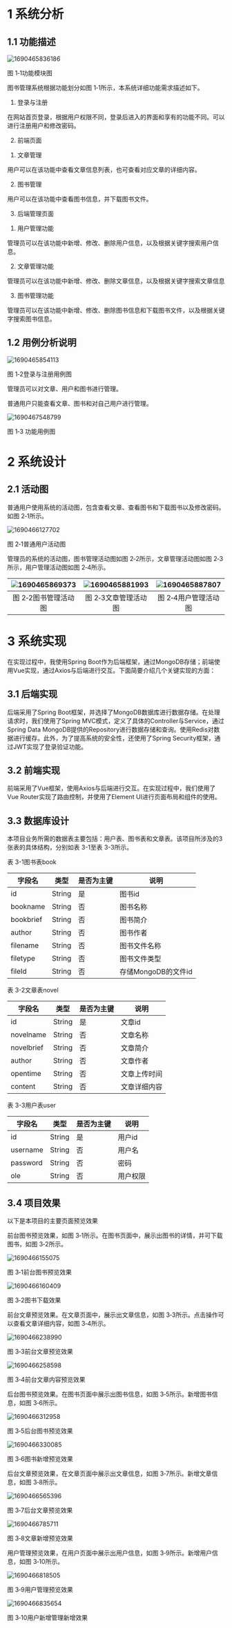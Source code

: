 # 1    系统分析

## 1.1  功能描述

 ![1690465836186](C:\Users\HZT\AppData\Local\Temp\1690465836186.png)

图 1‑1功能模块图

图书管理系统根据功能划分如图 1‑1所示，本系统详细功能需求描述如下。

1.   登录与注册

在网站首页登录，根据用户权限不同，登录后进入的界面和享有的功能不同。可以进行注册用户和修改密码。

2.   前端页面

1)   文章管理

用户可以在该功能中查看文章信息列表，也可查看对应文章的详细内容。

2)   图书管理

用户可以在该功能中查看图书信息，并下载图书文件。

3.   后端管理页面

1)   用户管理功能

管理员可以在该功能中新增、修改、删除用户信息，以及根据关键字搜索用户信息。

2)   文章管理功能

管理员可以在该功能中新增、修改、删除文章信息，以及根据关键字搜索文章信息

3)   图书管理功能

管理员可以在该功能中新增、修改、删除图书信息和下载图书文件，以及根据关键字搜索图书信息。

## 1.2  用例分析说明

 ![1690465854113](C:\Users\HZT\AppData\Local\Temp\1690465854113.png)  

图 1‑2登录与注册用例图

管理员可以对文章、用户和图书进行管理。

普通用户只能查看文章、图书和对自己用户进行管理。

![1690467548799](assets/1690467548799.png)   

图 1‑3 功能用例图

 

# 2    系统设计

## 2.1  活动图

普通用户使用系统的活动图，包含查看文章、查看图书和下载图书以及修改密码。如图 2‑1所示。

![1690466127702](assets/1690466127702.png)

图 2‑1普通用户活动图

管理员的系统的活动图，图书管理活动图如图 2‑2所示，文章管理活动图如图 2‑3所示，用户管理活动图如图 2‑4所示。

| ![1690465869373](C:\Users\HZT\AppData\Local\Temp\1690465869373.png) | ![1690465881993](C:\Users\HZT\AppData\Local\Temp\1690465881993.png) | ![1690465887807](C:\Users\HZT\AppData\Local\Temp\1690465887807.png) |
| :----------------------------------------------------------: | :----------------------------------------------------------: | :----------------------------------------------------------: |
|                     图 2‑2图书管理活动图                     |                     图 2‑3文章管理活动图                     |                     图 2‑4用户管理活动图                     |

# 3    系统实现

在实现过程中，我使用Spring Boot作为后端框架，通过MongoDB存储；前端使用Vue实现，通过Axios与后端进行交互。下面简要介绍几个关键实现的方面：

## 3.1  后端实现

后端采用了Spring Boot框架，并选择了MongoDB数据库进行数据存储。在处理请求时，我们使用了Spring MVC模式，定义了具体的Controller与Service，通过Spring Data MongoDB提供的Repository进行数据存储和查询。使用Redis对数据进行缓存。此外，为了提高系统的安全性，还使用了Spring Security框架，通过JWT实现了登录验证功能。

## 3.2  前端实现

前端采用了Vue框架，使用Axios与后端进行交互。在实现过程中，我们使用了Vue Router实现了路由控制，并使用了Element UI进行页面布局和组件的使用。

## 3.3  数据库设计

本项目业务所需的数据表主要包括：用户表、图书表和文章表。该项目所涉及的3张表的具体结构，分别如表 3-1至表 3-3所示。

表 3-1图书表book

| 字段名    | 类型   | 是否为主键 | 说明                |
| --------- | ------ | ---------- | ------------------- |
| id        | String | 是         | 图书id              |
| bookname  | String | 否         | 图书名称            |
| bookbrief | String | 否         | 图书简介            |
| author    | String | 否         | 图书作者            |
| filename  | String | 否         | 图书文件名称        |
| filetype  | String | 否         | 图书文件类型        |
| fileId    | String | 否         | 存储MongoDB的文件id |

表 3-2文章表novel

| 字段名     | 类型   | 是否为主键 | 说明         |
| ---------- | ------ | ---------- | ------------ |
| id         | String | 是         | 文章id       |
| novelname  | String | 否         | 文章名称     |
| novelbrief | String | 否         | 文章简介     |
| author     | String | 否         | 文章作者     |
| opentime   | String | 否         | 文章上传时间 |
| content    | String | 否         | 文章详细内容 |

表 3-3用户表user

| 字段名   | 类型   | 是否为主键 | 说明     |
| -------- | ------ | ---------- | -------- |
| id       | String | 是         | 用户id   |
| username | String | 否         | 用户名   |
| password | String | 否         | 密码     |
| ole      | String | 否         | 用户权限 |

 

## 3.4  项目效果

以下是本项目的主要页面预览效果

前台图书预览效果，如图 3‑1所示。在图书页面中，展示出图书的详情，并可下载图书，如图 3‑2所示。

 ![1690466155075](assets/1690466155075.png)

图 3‑1前台图书预览效果

   ![1690466160409](assets/1690466160409.png)

图 3‑2图书下载效果

前台文章预览效果。在文章页面中，展示出文章信息，如图 3‑3所示。点击操作可以查看文章详细内容，如图 3‑4所示。

![1690466238990](../2008010717%20%E9%BB%84%E6%B3%BD%E5%A9%B7/assets/1690466238990.png)

图 3‑3前台文章预览效果 

![1690466258598](../2008010717%20%E9%BB%84%E6%B3%BD%E5%A9%B7/assets/1690466258598.png)

图 3‑4前台文章内容预览效果 

后台图书预览效果。在图书页面中展示出图书信息，如图 3‑5所示。新增图书信息，如图 3‑6所示。

![1690466312958](../2008010717%20%E9%BB%84%E6%B3%BD%E5%A9%B7/assets/1690466312958.png)

图 3‑5后台图书预览效果 

![1690466330085](../2008010717%20%E9%BB%84%E6%B3%BD%E5%A9%B7/assets/1690466330085.png)

图 3‑6图书新增预览效果 

后台文章预览效果，在文章页面中展示出文章信息，如图 3‑7所示。新增文章信息，如图 3‑8所示。

![1690466565396](assets/1690466565396.png)

图 3‑7后台文章预览效果 

![1690466785711](assets/1690466785711.png)

图 3‑8文章新增预览效果 

用户管理预览效果，在用户页面中展示出用户信息，如图 3‑9所示。新增用户信息，如图 3‑10所示。

![1690466818505](assets/1690466818505.png)

图 3‑9用户管理预览效果 

![1690466835654](assets/1690466835654.png)

图 3‑10用户新增管理新增效果 




